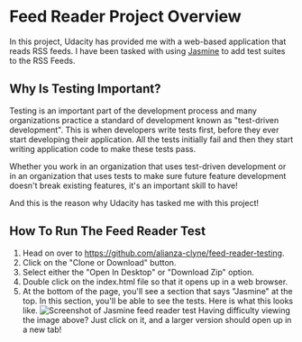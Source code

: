 # Feed Reader Project Overview

In this project, Udacity has provided me with a web-based application that reads RSS feeds. I have been tasked with using [Jasmine](http://jasmine.github.io/) to add test suites to the RSS Feeds.

## Why Is Testing Important?

Testing is an important part of the development process and many organizations practice a standard of development known as "test-driven development". This is when developers write tests first, before they ever start developing their application. All the tests initially fail and then they start writing application code to make these tests pass.

Whether you work in an organization that uses test-driven development or in an organization that uses tests to make sure future feature development doesn't break existing features, it's an important skill to have!

And this is the reason why Udacity has tasked me with this project!

## How To Run The Feed Reader Test

1. Head on over to https://github.com/alianza-clyne/feed-reader-testing.
2. Click on the "Clone or Download" button.
3. Select either the "Open In Desktop" or "Download Zip" option.
4. Double click on the index.html file so that it opens up in a web browser.
5. At the bottom of the page, you'll see a section that says "Jasmine" at the top. In this section, you'll be able to see the tests. Here is what this looks like.
![Screenshot of Jasmine feed reader test](https://image.ibb.co/jDuAtc/jasmine_test_screenshot.jpg)
Having difficulty viewing the image above? Just click on it, and a larger version should open up in a new tab!
